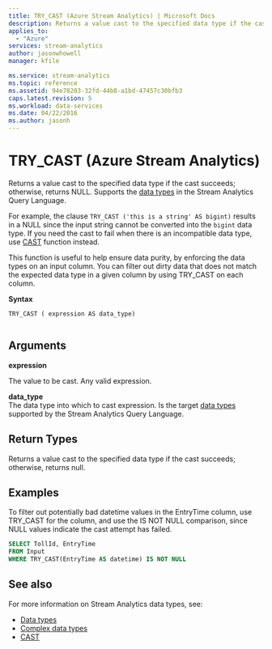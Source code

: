 ```yaml
---
title: TRY_CAST (Azure Stream Analytics) | Microsoft Docs
description: Returns a value cast to the specified data type if the cast succeeds; otherwise, returns null.
applies_to: 
  - "Azure"
services: stream-analytics
author: jasonwhowell
manager: kfile

ms.service: stream-analytics
ms.topic: reference
ms.assetid: 94e78203-32fd-44b8-a1bd-47457c30bfb3
caps.latest.revision: 5
ms.workload: data-services
ms.date: 04/22/2016
ms.author: jasonh
---
```

# TRY_CAST (Azure Stream Analytics)
Returns a value cast to the specified data type if the cast succeeds; otherwise, returns NULL. Supports the [data types](data-types-azure-stream-analytics.md) in the Stream Analytics Query Language.

For example, the clause `TRY_CAST ('this is a string' AS bigint)` results in a NULL since the input string cannot be converted into the `bigint` data type. If you need the cast to fail when there is an incompatible data type, use [CAST](cast-azure-stream-analytics.md) function instead.

This function is useful to help ensure data purity, by enforcing the data types on an input column. You can filter out dirty data that does not match the expected data type in a given column by using TRY_CAST on each column. 

 **Syntax**  
  
```  
TRY_CAST ( expression AS data_type)  
  
```  
  
## Arguments  
 **expression**  
  
 The value to be cast. Any valid expression.  
  
 **data_type**  
 The data type into which to cast expression. Is the target [data types](data-types-azure-stream-analytics.md) supported by the Stream Analytics Query Language.  
  
## Return Types  
 Returns a value cast to the specified data type if the cast succeeds; otherwise, returns null.  
  
## Examples  
To filter out potentially bad datetime values in the EntryTime column, use TRY_CAST for the column, and use the IS NOT NULL comparison, since NULL values indicate the cast attempt has failed.

```SQL  
SELECT TollId, EntryTime   
FROM Input  
WHERE TRY_CAST(EntryTime AS datetime) IS NOT NULL  
```  
  
## See also
For more information on Stream Analytics data types, see:
- [Data types](data-types-azure-stream-analytics.md)
- [Complex data types](complex-data-types-stream-analytics.md)
- [CAST](cast-azure-stream-analytics.md)
